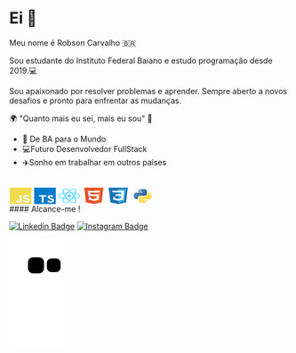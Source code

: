 # Ei 👋

Meu nome é Robson Carvalho 🇧🇷

Sou estudante do Instituto Federal Baiano e estudo programação desde 2019.💻

Sou apaixonado por resolver problemas e aprender. Sempre aberto a novos desafios e pronto para enfrentar as mudanças.

🌍 "Quanto mais eu sei, mais eu sou" 🧠

-   📍 De BA para o Mundo
-   💻Futuro Desenvolvedor FullStack
-   ✈️Sonho em trabalhar em outros países

<div style="display: inline_block"><br>
  <img align="center" alt="Rafa-Js" height="30" width="40" src="https://raw.githubusercontent.com/devicons/devicon/master/icons/javascript/javascript-plain.svg">
  <img align="center" alt="Rafa-Ts" height="30" width="40" src="https://raw.githubusercontent.com/devicons/devicon/master/icons/typescript/typescript-plain.svg">
  <img align="center" alt="Rafa-React" height="30" width="40" src="https://raw.githubusercontent.com/devicons/devicon/master/icons/react/react-original.svg">
  <img align="center" alt="Rafa-HTML" height="30" width="40" src="https://raw.githubusercontent.com/devicons/devicon/master/icons/html5/html5-original.svg">
  <img align="center" alt="Rafa-CSS" height="30" width="40" src="https://raw.githubusercontent.com/devicons/devicon/master/icons/css3/css3-original.svg">
  <img align="center" alt="Rafa-Python" height="30" width="40" src="https://raw.githubusercontent.com/devicons/devicon/master/icons/python/python-original.svg">
</div>
#### Alcance-me !

[![Linkedin Badge](https://img.shields.io/badge/-LinkedIn-blue?style=flat-square&logo=Linkedin&logoColor=white&link=https://www.linkedin.com/in/robson-carvalho-708a4a207/)](https://www.linkedin.com/in/robson-carvalho-708a4a207/) [![Instagram Badge](https://img.shields.io/badge/-Instagram-violet?style=flat-square&logo=Instagram&logoColor=white&link=https://www.instagram.com/_robsonn_souza/)](https://www.instagram.com/_robsonn_souza/) 

<div>
   
  ![Snake animation](https://github.com/rafaballerini/rafaballerini/blob/output/github-contribution-grid-snake.svg)
 
</div>

